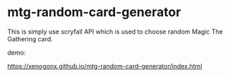 # mtg-random-card-generator

This is simply use scryfall API which is used to choose random Magic The Gathering card.

demo:

https://xenogonx.github.io/mtg-random-card-generator/index.html
